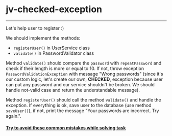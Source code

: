 # jv-checked-exception

---
Let's help user to register :)

We should implement the methods:

- `registerUser()` in UserService class
- `validate()` in PasswordValidator class

Method `validate()` should compare the `password` with `repeatPassword` and check
if their length is more or equal to 10. If not, throw exception `PasswordValidationException`
with message "Wrong passwords" (since it's our custom logic, let's create our own, **CHECKED**, exception
because user can put any password and our service shouldn't be broken. We should handle 
not-valid case and return the understandable message).

Method `registerUser()` should call the method `validate()` and handle the exception.
If everything is ok, save user to the database (use method `saveUser()`),
if not, print the message "Your passwords are incorrect. Try again.".

#### [Try to avoid these common mistakes while solving task](https://mate-academy.github.io/jv-program-common-mistakes/java-core/exceptions/password-validation)
